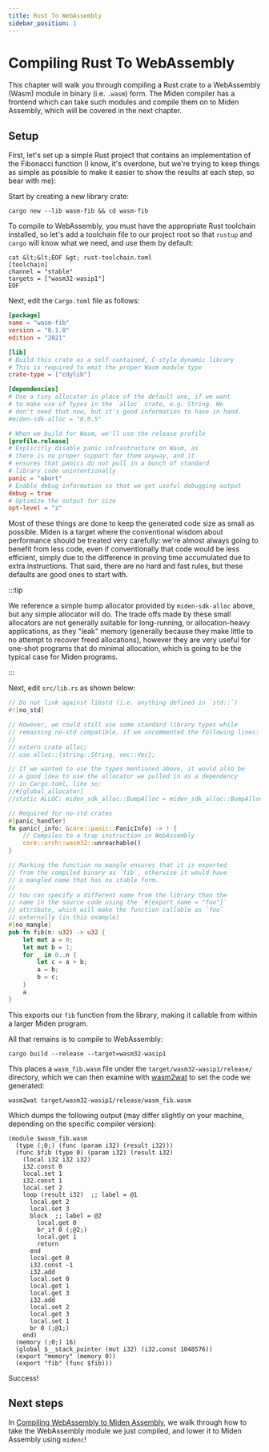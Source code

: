 ```yaml
---
title: Rust To WebAssembly
sidebar_position: 1
---
```


# Compiling Rust To WebAssembly

This chapter will walk you through compiling a Rust crate to a WebAssembly (Wasm) module
in binary (i.e. `.wasm`) form. The Miden compiler has a frontend which can take such
modules and compile them on to Miden Assembly, which will be covered in the next chapter.

## Setup

First, let's set up a simple Rust project that contains an implementation of the Fibonacci
function (I know, it's overdone, but we're trying to keep things as simple as possible to
make it easier to show the results at each step, so bear with me):

Start by creating a new library crate:

    cargo new --lib wasm-fib && cd wasm-fib

To compile to WebAssembly, you must have the appropriate Rust toolchain installed, so let's add
a toolchain file to our project root so that `rustup` and `cargo` will know what we need, and use
them by default:

    cat &lt;&lt;EOF &gt; rust-toolchain.toml
    [toolchain]
    channel = "stable"
    targets = ["wasm32-wasip1"]
    EOF

Next, edit the `Cargo.toml` file as follows:

```toml
[package]
name = "wasm-fib"
version = "0.1.0"
edition = "2021"

[lib]
# Build this crate as a self-contained, C-style dynamic library
# This is required to emit the proper Wasm module type
crate-type = ["cdylib"]

[dependencies]
# Use a tiny allocator in place of the default one, if we want
# to make use of types in the `alloc` crate, e.g. String. We
# don't need that now, but it's good information to have in hand.
#miden-sdk-alloc = "0.0.5"

# When we build for Wasm, we'll use the release profile
[profile.release]
# Explicitly disable panic infrastructure on Wasm, as
# there is no proper support for them anyway, and it
# ensures that panics do not pull in a bunch of standard
# library code unintentionally
panic = "abort"
# Enable debug information so that we get useful debugging output
debug = true
# Optimize the output for size
opt-level = "z"
```

Most of these things are done to keep the generated code size as small as possible. Miden is a target
where the conventional wisdom about performance should be treated very carefully: we're almost always
going to benefit from less code, even if conventionally that code would be less efficient, simply due
to the difference in proving time accumulated due to extra instructions. That said, there are no hard
and fast rules, but these defaults are good ones to start with.

:::tip

We reference a simple bump allocator provided by `miden-sdk-alloc` above, but any simple
allocator will do. The trade offs made by these small allocators are not generally suitable for
long-running, or allocation-heavy applications, as they "leak" memory (generally because they
make little to no attempt to recover freed allocations), however they are very useful for
one-shot programs that do minimal allocation, which is going to be the typical case for Miden
programs.

:::

Next, edit `src/lib.rs` as shown below:

```rust
// Do not link against libstd (i.e. anything defined in `std::`)
#![no_std]

// However, we could still use some standard library types while
// remaining no-std compatible, if we uncommented the following lines:
//
// extern crate alloc;
// use alloc::{string::String, vec::Vec};

// If we wanted to use the types mentioned above, it would also be
// a good idea to use the allocator we pulled in as a dependency
// in Cargo.toml, like so:
//#[global_allocator]
//static ALLOC: miden_sdk_alloc::BumpAlloc = miden_sdk_alloc::BumpAlloc::new();

// Required for no-std crates
#[panic_handler]
fn panic(_info: &core::panic::PanicInfo) -> ! {
    // Compiles to a trap instruction in WebAssembly
    core::arch::wasm32::unreachable()
}

// Marking the function no_mangle ensures that it is exported
// from the compiled binary as `fib`, otherwise it would have
// a mangled name that has no stable form.
//
// You can specify a different name from the library than the
// name in the source code using the `#[export_name = "foo"]`
// attribute, which will make the function callable as `foo`
// externally (in this example)
#[no_mangle]
pub fn fib(n: u32) -> u32 {
    let mut a = 0;
    let mut b = 1;
    for _ in 0..n {
        let c = a + b;
        a = b;
        b = c;
    }
    a
}
```

This exports our `fib` function from the library, making it callable from within a larger Miden program.

All that remains is to compile to WebAssembly:

    cargo build --release --target=wasm32-wasip1

This places a `wasm_fib.wasm` file under the `target/wasm32-wasip1/release/` directory, which
we can then examine with [wasm2wat](https://github.com/WebAssembly/wabt) to set the code we generated:

    wasm2wat target/wasm32-wasip1/release/wasm_fib.wasm

Which dumps the following output (may differ slightly on your machine, depending on the specific compiler version):

```wat
(module $wasm_fib.wasm
  (type (;0;) (func (param i32) (result i32)))
  (func $fib (type 0) (param i32) (result i32)
    (local i32 i32 i32)
    i32.const 0
    local.set 1
    i32.const 1
    local.set 2
    loop (result i32)  ;; label = @1
      local.get 2
      local.set 3
      block  ;; label = @2
        local.get 0
        br_if 0 (;@2;)
        local.get 1
        return
      end
      local.get 0
      i32.const -1
      i32.add
      local.set 0
      local.get 1
      local.get 3
      i32.add
      local.set 2
      local.get 3
      local.set 1
      br 0 (;@1;)
    end)
  (memory (;0;) 16)
  (global $__stack_pointer (mut i32) (i32.const 1048576))
  (export "memory" (memory 0))
  (export "fib" (func $fib)))
```

Success!

## Next steps

In [Compiling WebAssembly to Miden Assembly](wasm_to_masm.md), we walk through how to take the
WebAssembly module we just compiled, and lower it to Miden Assembly using `midenc`!
